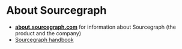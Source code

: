 # About Sourcegraph

- [**about.sourcegraph.com**](https://about.sourcegraph.com) for information about Sourcegraph (the product and the company)
- [Sourcegraph handbook](../handbook/index.md#company)
